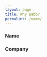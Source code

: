 ```yaml
---
layout: page
title: Why Babb?
permalink: /name/
---
```


<div class="home-columns">
  <div class="column-left">
<div class="home">
<h3>Name</h3>
 
</div>
</div>


 <div class="column-right">
<h3>Company</h3>


  </div>
</div>